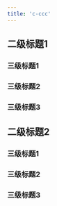 ```yaml
---
title: 'c-ccc'
---
```



## 二级标题1

### 三级标题1

### 三级标题2

### 三级标题3

## 二级标题2

### 三级标题1

### 三级标题2

### 三级标题3